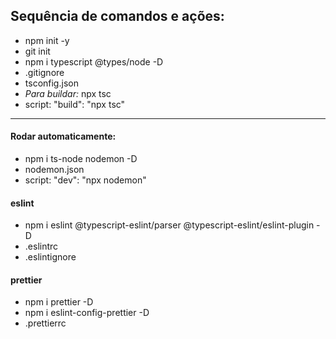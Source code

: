 ## Sequência de comandos e ações:

- npm init -y
- git init
- npm i typescript @types/node -D
- .gitignore
- tsconfig.json
- _Para buildar:_ npx tsc
- script: "build": "npx tsc"

---

#### Rodar automaticamente:

- npm i ts-node nodemon -D
- nodemon.json
- script: "dev": "npx nodemon"

#### eslint

- npm i eslint @typescript-eslint/parser @typescript-eslint/eslint-plugin -D
- .eslintrc
- .eslintignore

#### prettier

- npm i prettier -D
- npm i eslint-config-prettier -D
- .prettierrc
